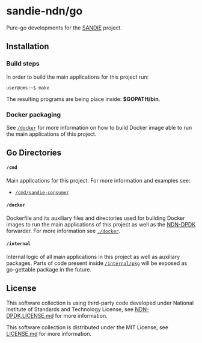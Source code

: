 # sandie-ndn/go

Pure-go developments for the [SANDIE](../README.md) project.

## Installation

### Build steps

In order to build the main applications for this project run:
```console
user@cms:~$ make
```

The resulting programs are being place inside: **$GOPATH/bin**.

### Docker packaging

See [`/docker`](./docker) for more information on how to build Docker image able to run the main applications of this project.

## Go Directories

#### `/cmd`

Main applications for this project. For more information and examples see:

* [`/cmd/sandie-consumer`](./cmd/sandie-consumer)

#### `/docker`

Dockerfile and its auxiliary files and directories used for building Docker images to run the main applications of this project
as well as the [NDN-DPDK](https://github.com/usnistgov/ndn-dpdk) forwarder. For more information see [`./docker`](./docker).

#### `/internal`

Internal logic of all main applications in this project as well as auxiliary packages. Parts of code present inside
[`/internal/pkg`](./internal/pkg) will be exposed as go-gettable package in the future.

## License

This software collection is using third-party code developed under National Institute of Standards and Technology License,
see [NDN-DPDK.LICENSE.md](./NDN-DPDK.LICENSE.md) for more information.

This software collection is distributed under the MIT License, see [LICENSE.md](../LICENSE.md) for more information.